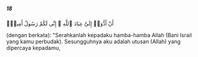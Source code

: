##### 18

<span class="ayah">أَنْ أَدُّوٓا۟ إِلَىَّ عِبَادَ ٱللَّهِ ۖ إِنِّى لَكُمْ رَسُولٌ أَمِينٌۭ</span>

<span class="ayah_translation">(dengan berkata): "Serahkanlah kepadaku hamba-hamba Allah (Bani Israil yang kamu perbudak). Sesungguhnya aku adalah utusan (Allah) yang dipercaya kepadamu,</span>
